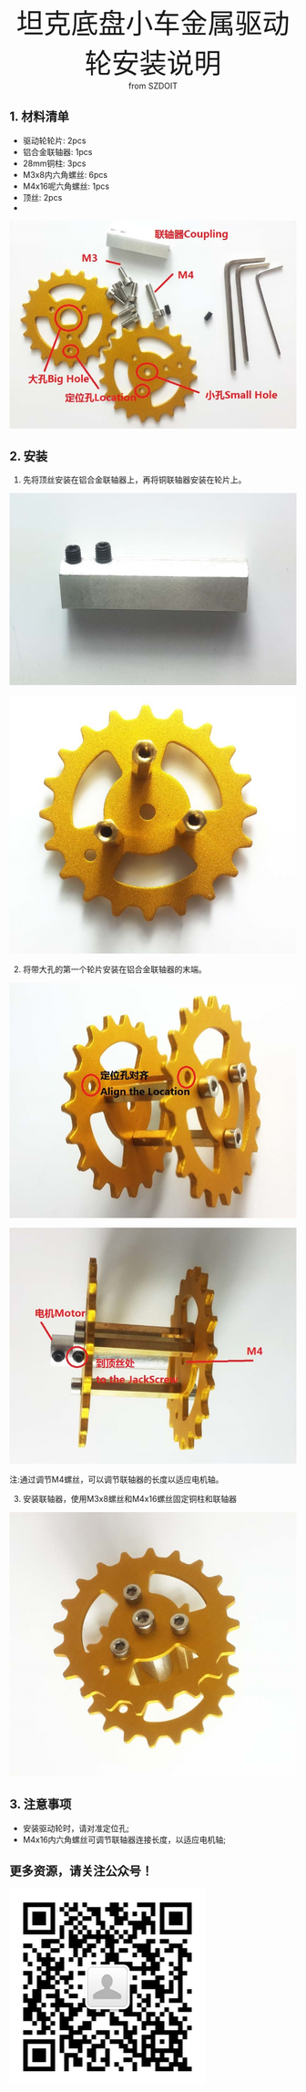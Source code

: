 <center> <font size=10> 坦克底盘小车金属驱动轮安装说明 </font></center>

<center> from SZDOIT </center>

## 1. 材料清单

- 驱动轮轮片:            2pcs
- 铝合金联轴器:        1pcs
- 28mm铜柱:             3pcs
- M3x8内六角螺丝:    6pcs
- M4x16呢六角螺丝: 1pcs
- 顶丝:                         2pcs
- 

![metalwheelmaterial](metalwheelmaterial.jpg)

## 2. 安装

1) 先将顶丝安装在铝合金联轴器上，再将铜联轴器安装在轮片上。

![metalcoupling](metalcoupling.jpg)

![metalwheelcoupling](metalwheelcoupling.jpg)

2) 将带大孔的第一个轮片安装在铝合金联轴器的末端。

![drivingalign](drivingalign.jpg)

![drivingm4](drivingm4.jpg)

注:通过调节M4螺丝，可以调节联轴器的长度以适应电机轴。

3) 安装联轴器，使用M3x8螺丝和M4x16螺丝固定铜柱和联轴器

![drivingwheelfinish](drivingwheelfinish.jpg)

## 3. 注意事项

- 安装驱动轮时，请对准定位孔;
- M4x16内六角螺丝可调节联轴器连接长度，以适应电机轴;



## 更多资源，请关注公众号！

![wps101010](wps101010.png)